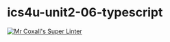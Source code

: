 # ics4u-unit2-06-typescript

[![Mr Coxall's Super Linter](https://github.com/Aidan-Lalonde-Novales/ics4u-unit2-06-typescript/workflows/Mr%20Coxall's%20Super%20Linter/badge.svg)](https://github.com/Aidan-Lalonde-Novales/ics4u-unit2-06-typescript/actions/)
